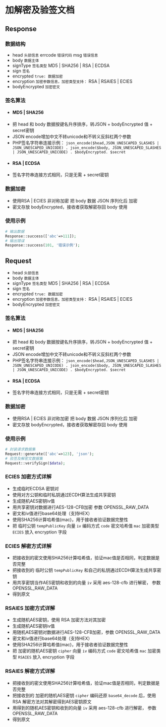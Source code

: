 加解密及验签文档
===============

## Response
### 数据结构
* head `头部信息`  errcode `错误代码` msg `错误信息`
* body `数据主体`
* signType `签名类型` MD5 | SHA256 | RSA | ECDSA
* sign `签名`
* encrypted `true: 数据加密`
* encryption `加密参数信息，加密类型支持：` RSA | RSAIES | ECIES
* bodyEncrypted `加密密文`

### 签名算法
* #### MD5 | SHA256
* 把 head 和 body 数据按键名升序排序，转JSON + bodyEncrypted 值 + secret密钥
* JSON encode增加中文不转unicode和不转义反斜杠两个参数
* PHP签名字符串连接示例： ```json_encode($head,JSON_UNESCAPED_SLASHES | JSON_UNESCAPED_UNICODE) . json_encode($body, JSON_UNESCAPED_SLASHES | JSON_UNESCAPED_UNICODE) . $bodyEncrypted. $secret```
* #### RSA | ECDSA
* 签名字符串连接方式相同，只是无需 + secret密钥

### 数据加密
* 使用RSA | ECIES 非对称加密 把 body 数据 JSON 序列化后 加密
* 密文存放 bodyEncrypted，接收者获取解密存回 body 使用

### 使用示例
```php
# 输出数据
Response::success(['abc'=>111]);
# 输出错误
Response::success(101, '错误示例');
```

## Request
* head `头部信息` 
* body `数据主体`
* signType `签名类型` MD5 | SHA256 | RSA | ECDSA
* sign `签名`
* encrypted `true: 数据加密`
* encryption `加密参数信息，加密类型支持：` RSA | RSAIES | ECIES
* bodyEncrypted `加密密文`

### 签名算法
* #### MD5 | SHA256
* 把 head 和 body 数据按键名升序排序，转JSON + bodyEncrypted 值 + secret密钥
* JSON encode增加中文不转unicode和不转义反斜杠两个参数
* PHP签名字符串连接示例： ```json_encode($head,JSON_UNESCAPED_SLASHES | JSON_UNESCAPED_UNICODE) . json_encode($body, JSON_UNESCAPED_SLASHES | JSON_UNESCAPED_UNICODE) . $bodyEncrypted. $secret```
* #### RSA | ECDSA
* 签名字符串连接方式相同，只是无需 + secret密钥

### 数据加密
* 使用RSA | ECIES 非对称加密 把 body 数据 JSON 序列化后 加密
* 密文存放 bodyEncrypted，接收者获取解密存回 body 使用

### 使用示例
```php
# 封装请求数据集
Request::generate(['abc'=>123], 'json');
# 验签及解密文数据集
Request::verifySign($data);
```

### ECIES 加密方式详解
* 生成临时ECDSA 密钥对
* 使用对方公钥和临时私钥通过ECDH算法生成共享密钥
* 生成随机AES密钥iv值
* 用共享密钥对数据进行AES-128-CFB加密 参数 OPENSSL_RAW_DATA
* 密文和iv值进行base64处理（支持HEX）
* 使用SHA256计算哈希值(mac)，用于接收者验证数据完整性
* 把 临时公钥 `tempPublicKey` 向量 `iv` 编码方式 `code` 密文哈希值 `mac` 加密类型 `ECIES` 放入 encryption 字段

### ECIES 解密方式详解
* 把接收到的密文使用SHA256计算哈希值，验证mac值是否相同，判定数据是否完整
* 把接收到的 临时公钥 `tempPublicKey` 和自己的私钥通过ECDH算法生成共享密钥
* 用共享密钥当作AES密钥和收到的向量 `iv` 采用 aes-128-cfb 进行解密， 参数 OPENSSL_RAW_DATA
* 得到原文

### RSAIES 加密方式详解
* 生成随机AES密钥，使用 RSA 加密方法对其加密
* 生成随机AES密钥iv值
* 用随机AES密钥对数据进行AES-128-CFB加密，参数 OPENSSL_RAW_DATA
* 密文和iv值进行base64处理（支持HEX）
* 使用SHA256计算哈希值(mac)，用于接收者验证数据完整性
* 把 加密的随机AES密钥 `cipher` 向量 `iv` 编码方式 `code` 密文哈希值 `mac` 加密类型 `RSAIES` 放入 encryption 字段

### RSAIES 解密方式详解
* 把接收到的密文使用SHA256计算哈希值，验证mac值是否相同，判定数据是否完整
* 把接收到的 加密的随机AES密钥 `cipher` 编码还原 `base64_decode` 后，使用 RSA 解密方法对其解密得到AES密钥原文
* 用得到的随机AES密钥和收到的向量 `iv` 采用 aes-128-cfb 进行解密， 参数 OPENSSL_RAW_DATA
* 得到原文